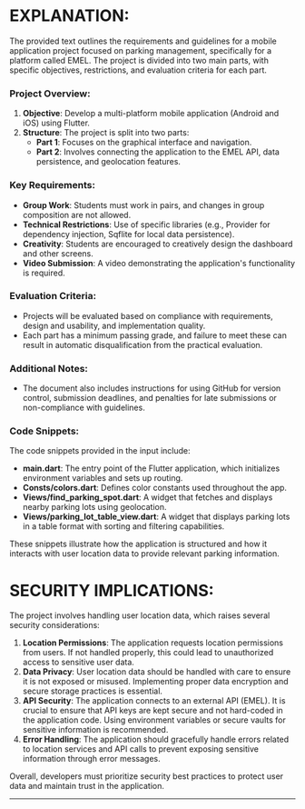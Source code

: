 # EXPLANATION:

The provided text outlines the requirements and guidelines for a mobile application project focused on parking management, specifically for a platform called EMEL. The project is divided into two main parts, with specific objectives, restrictions, and evaluation criteria for each part.

### Project Overview:
1. **Objective**: Develop a multi-platform mobile application (Android and iOS) using Flutter.
2. **Structure**: The project is split into two parts:
   - **Part 1**: Focuses on the graphical interface and navigation.
   - **Part 2**: Involves connecting the application to the EMEL API, data persistence, and geolocation features.

### Key Requirements:
- **Group Work**: Students must work in pairs, and changes in group composition are not allowed.
- **Technical Restrictions**: Use of specific libraries (e.g., Provider for dependency injection, Sqflite for local data persistence).
- **Creativity**: Students are encouraged to creatively design the dashboard and other screens.
- **Video Submission**: A video demonstrating the application's functionality is required.

### Evaluation Criteria:
- Projects will be evaluated based on compliance with requirements, design and usability, and implementation quality.
- Each part has a minimum passing grade, and failure to meet these can result in automatic disqualification from the practical evaluation.

### Additional Notes:
- The document also includes instructions for using GitHub for version control, submission deadlines, and penalties for late submissions or non-compliance with guidelines.

### Code Snippets:
The code snippets provided in the input include:
- **main.dart**: The entry point of the Flutter application, which initializes environment variables and sets up routing.
- **Consts/colors.dart**: Defines color constants used throughout the app.
- **Views/find_parking_spot.dart**: A widget that fetches and displays nearby parking lots using geolocation.
- **Views/parking_lot_table_view.dart**: A widget that displays parking lots in a table format with sorting and filtering capabilities.

These snippets illustrate how the application is structured and how it interacts with user location data to provide relevant parking information.

# SECURITY IMPLICATIONS:

The project involves handling user location data, which raises several security considerations:
1. **Location Permissions**: The application requests location permissions from users. If not handled properly, this could lead to unauthorized access to sensitive user data.
2. **Data Privacy**: User location data should be handled with care to ensure it is not exposed or misused. Implementing proper data encryption and secure storage practices is essential.
3. **API Security**: The application connects to an external API (EMEL). It is crucial to ensure that API keys are kept secure and not hard-coded in the application code. Using environment variables or secure vaults for sensitive information is recommended.
4. **Error Handling**: The application should gracefully handle errors related to location services and API calls to prevent exposing sensitive information through error messages.

Overall, developers must prioritize security best practices to protect user data and maintain trust in the application.

---

